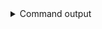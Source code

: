 
<details>
<summary>Command output</summary>

```sh

kafka-avro-console-consumer  \
    --bootstrap-server localhost:6969 \
    --consumer.config teamA-sa.properties \
    --topic red-cars \
    --property schema.registry.url=http://localhost:8081 \
    --from-beginning \
    --max-messages 1 2>&1 | grep "{" | jq
{
  "type": "SUV",
  "price": 55,
  "color": "red"
}

```

</details>
      

